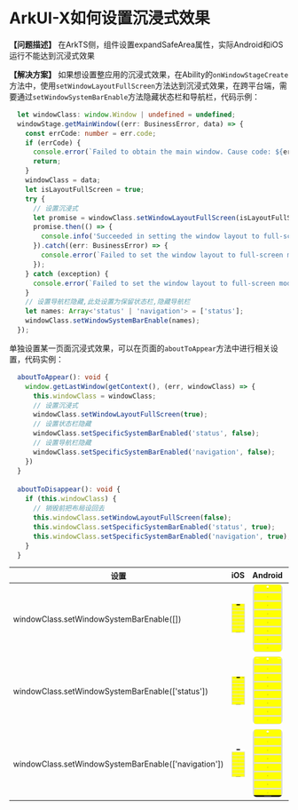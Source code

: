 # ArkUI-X如何设置沉浸式效果

**【问题描述】**
在ArkTS侧，组件设置expandSafeArea属性，实际Android和iOS运行不能达到沉浸式效果

**【解决方案】**
如果想设置整应用的沉浸式效果，在Ability的`onWindowStageCreate`方法中，使用`setWindowLayoutFullScreen`方法达到沉浸式效果，在跨平台端，需要通过`setWindowSystemBarEnable`方法隐藏状态栏和导航栏，代码示例：

```typescript
  let windowClass: window.Window | undefined = undefined;
  windowStage.getMainWindow((err: BusinessError, data) => {
    const errCode: number = err.code;
    if (errCode) {
      console.error(`Failed to obtain the main window. Cause code: ${err.code}, message: ${err.message}`);
      return;
    }
    windowClass = data;
    let isLayoutFullScreen = true;
    try {
      // 设置沉浸式
      let promise = windowClass.setWindowLayoutFullScreen(isLayoutFullScreen);
      promise.then(() => {
        console.info('Succeeded in setting the window layout to full-screen mode.');
      }).catch((err: BusinessError) => {
        console.error(`Failed to set the window layout to full-screen mode. Cause code: ${err.code}, message: ${err.message}`);
      });
    } catch (exception) {
      console.error(`Failed to set the window layout to full-screen mode. Cause code: ${exception.code}, message: ${exception.message}`);
    }
    // 设置导航栏隐藏,此处设置为保留状态栏,隐藏导航栏
    let names: Array<'status' | 'navigation'> = ['status'];
    windowClass.setWindowSystemBarEnable(names);
  });
```
单独设置某一页面沉浸式效果，可以在页面的`aboutToAppear`方法中进行相关设置，代码实例：

```typescript
  aboutToAppear(): void {
    window.getLastWindow(getContext(), (err, windowClass) => {
      this.windowClass = windowClass;
      // 设置沉浸式
      windowClass.setWindowLayoutFullScreen(true);
      // 设置状态栏隐藏
      windowClass.setSpecificSystemBarEnabled('status', false);
      // 设置导航栏隐藏
      windowClass.setSpecificSystemBarEnabled('navigation', false);
    })
  }

  aboutToDisappear(): void {
    if (this.windowClass) {
      // 销毁前把布局设回去
      this.windowClass.setWindowLayoutFullScreen(false);
      this.windowClass.setSpecificSystemBarEnabled('status', true);
      this.windowClass.setSpecificSystemBarEnabled('navigation', true);
    }
  }
```

| 设置                                                 | iOS                                                          | Android                                                      | OH                                                    |
| ---------------------------------------------------- | ------------------------------------------------------------ | ------------------------------------------------------------ | ------------------------------------------------------------ |
| windowClass.setWindowSystemBarEnable([])             | ![Dev-faq-6-ios](../figures/Dev-faq-6-ios.png)                | ![Dev-faq-6-android](../figures/Dev-faq-6-android.png)        | ![Dev-faq-6-oh](../figures/Dev-faq-6-oh.png)    |
| windowClass.setWindowSystemBarEnable(['status'])     | ![Dev-faq-6-ios-status](../figures/Dev-faq-6-ios-status.png)  | ![Dev-faq-6-android-status](../figures/Dev-faq-6-android-status.png) | ![Dev-faq-6-oh-status](../figures/Dev-faq-6-oh-status.png) |
| windowClass.setWindowSystemBarEnable(['navigation']) | ![Dev-faq-6-ios-navigation](../figures/Dev-faq-6-ios-navigation.png) | ![Dev-faq-6-android-navigation](../figures/Dev-faq-6-android-navigation.png) | ![Dev-faq-6-oh-navigation](../figures/Dev-faq-6-oh-navigation.png) |
